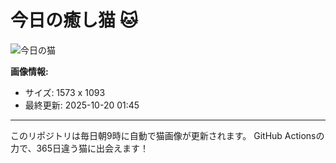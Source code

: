 # 今日の癒し猫 🐱

![今日の猫](https://cdn2.thecatapi.com/images/XJIqaAj_n.jpg)

**画像情報:**
- サイズ: 1573 x 1093
- 最終更新: 2025-10-20 01:45

---

このリポジトリは毎日朝9時に自動で猫画像が更新されます。
GitHub Actionsの力で、365日違う猫に出会えます！
